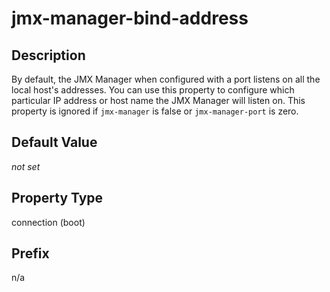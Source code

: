 # jmx-manager-bind-address

## Description

By default, the JMX Manager when configured with a port listens on all the local host's addresses. You can use this property to configure which particular IP address or host name the JMX Manager will listen on. This property is ignored if `jmx-manager` is false or `jmx-manager-port` is zero.

## Default Value

*not set*

## Property Type

connection (boot)

## Prefix

n/a

